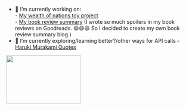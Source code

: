 - 🌱 I’m currently working on: <br>
            - <a href="https://safventure.live" target="_blank">My wealth of nations toy project</a> <br>
            - <a href="http://safventure.tech" target="_blank">My book review summary</a> (I wrote so much spoilers in my book reviews on Goodreads. 😄😄😄 So I decided to create my                own book review summary blog.)  
- 🔭 I’m currently exploring/learning better?/other ways for API calls - <a href="https://haruki-murakami-quotes.herokuapp.com/api/v1/quotes" target="_blank">Haruki Murakami Quotes</a>

<img src="https://media.giphy.com/media/FPbnShq1h1IS5FQyPD/giphy.gif" width="200" height="130">

<!--
**jsafe00/jsafe00** is a ✨ _special_ ✨ repository because its `README.md` (this file) appears on your GitHub profile.

Here are some ideas to get you started:

- 🔭 I’m currently working on ...
- 🌱 I’m currently learning ...
- 👯 I’m looking to collaborate on ...
- 🤔 I’m looking for help with ...
- 💬 Ask me about ...
- 📫 How to reach me: ...
- 😄 Pronouns: ...
- ⚡ Fun fact: ...
-->
